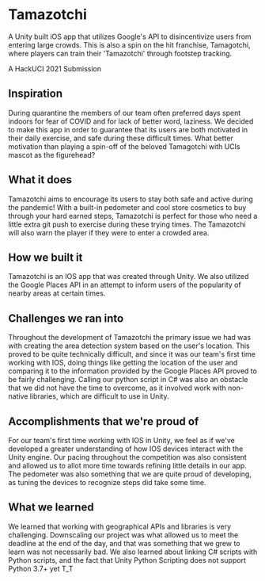 # Tamazotchi
A Unity built iOS app that utilizes Google's API to disincentivize users from entering large crowds. This is also a spin on the hit franchise, Tamagotchi, where players can train their 'Tamazotchi' through footstep tracking.

A HackUCI 2021 Submission
 
## Inspiration
During quarantine the members of our team often preferred days spent indoors for fear of COVID and for lack of better word, laziness. We decided to make this app in order to guarantee that its users are both motivated in their daily exercise, and safe during these difficult times. What better motivation than playing a spin-off of the beloved Tamagotchi with UCIs mascot as the figurehead? 
## What it does
Tamazotchi aims to encourage its users to stay both safe and active during the pandemic! With a built-in pedometer and cool store cosmetics to buy through your hard earned steps, Tamazotchi is perfect for those who need a little extra git push to exercise during these trying times. The Tamazotchi will also warn the player if they were to enter a crowded area.
## How we built it
Tamazotchi is an IOS app that was created through Unity. We also utilized the Google Places API in an attempt to inform users of the popularity of nearby areas at certain times. 
## Challenges we ran into
Throughout the development of Tamazotchi the primary issue we had was with creating the area detection system based on the user's location. This proved to be quite technically difficult, and since it was our team's first time working with IOS, doing things like getting the location of the user and comparing it to the information provided by the Google Places API proved to be fairly challenging. Calling our python script in C# was also an obstacle that we did not have the time to overcome, as it involved work with non-native libraries, which are difficult to use in Unity.
## Accomplishments that we're proud of
For our team's first time working with IOS in Unity, we feel as if we've developed a greater understanding of how IOS devices interact with the Unity engine. Our pacing throughout the competition was also consistent and allowed us to allot more time towards refining little details in our app. The pedometer was also something that we are quite proud of developing, as tuning the devices to recognize steps did take some time.
## What we learned
We learned that working with geographical APIs and libraries is very challenging. Downscaling our project was what allowed us to meet the deadline at the end of the day, and that was something that we grew to learn was not necessarily bad. We also learned about linking C# scripts with Python scripts, and the fact that Unity Python Scripting does not support Python 3.7+ yet T_T


